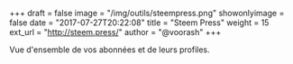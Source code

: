 +++
draft = false
image = "/img/outils/steempress.png"
showonlyimage = false
date = "2017-07-27T20:22:08"
title = "Steem Press"
weight = 15
ext_url = "http://steem.press/"
author = "@voorash"
+++

Vue d'ensemble de vos abonnées et de leurs profiles.

<!--more-->
